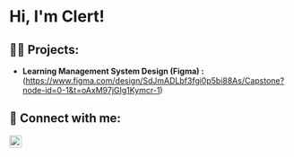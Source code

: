 <h1>Hi, I'm Clert! 

<h2>👨‍💻 Projects:</h2>

- <b> Learning Management System Design (Figma) :
  </b>
 (https://www.figma.com/design/SdJmADLbf3fgi0p5bi88As/Capstone?node-id=0-1&t=oAxM97jGIg1Kymcr-1)


<h2> 🤳 Connect with me:</h2>

[<img align="left" alt="JoshMadakor | LinkedIn" width="22px" src="https://cdn.jsdelivr.net/npm/simple-icons@v3/icons/linkedin.svg" />][linkedin]


[twitter]: https://twitter.com/joshmadakor
[youtube]: https://www.youtube.com/c/joshmadakor
[instagram]: https://www.instagram.com/joshmadakor/
[linkedin]: https://www.linkedin.com/in/clert-judiel-marasigan-682ba1190


<!--
**joshmadakor1/joshmadakor1** is a ✨ _special_ ✨ repository because its `README.md` (this file) appears on your GitHub profile.

Here are some ideas to get you started:

- 🔭 I’m currently working on ...
- 🌱 I’m currently learning ...
- 👯 I’m looking to collaborate on ...
- 🤔 I’m looking for help with ...
- 💬 Ask me about ...
- 📫 How to reach me: ...
- 😄 Pronouns: ...
- ⚡ Fun fact: ...
-->

